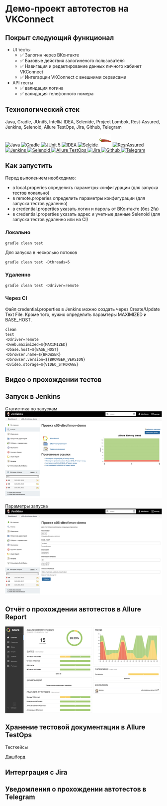 # Демо-проект автотестов на VKConnect

## Покрыт следующий функционал
* UI тесты
  * ✅ Залогин через ВКонтакте
  * ✅ Базовые действия залогиненого пользователя
  * ✅ Навигация и редактирование данных личного кабинет VKConnect
  * ✅ Интегарции VKConnect с внешними сервисами
* API тесты
  * ✅ валидация логина
  * ✅ валидация телефонного номера

## Технологический стек
Java, Gradle, JUnit5, IntelliJ IDEA, Selenide, Project Lombok, Rest-Assured, Jenkins, Selenoid, Allure TestOps, Jira, Github, Telegram

<a href="https://github.com/angry-qa/vkc-demo">
  <img src="https://starchenkov.pro/qa-guru/img/skills/Java.svg" width="40" height="40"  alt="Java"/>
  <img src="https://starchenkov.pro/qa-guru/img/skills/Gradle.svg" width="40" height="40"  alt="Gradle"/>
  <img src="https://starchenkov.pro/qa-guru/img/skills/JUnit5.svg" width="40" height="40"  alt="JUnit 5"/>
  <img src="https://starchenkov.pro/qa-guru/img/skills/Intelij_IDEA.svg" width="40" height="40"  alt="IDEA"/>
  <img src="https://starchenkov.pro/qa-guru/img/skills/Selenide.svg" width="40" height="40"  alt="Seleide"/>
  <img src="https://raw.githubusercontent.com/angry-qa/angry-qa/main/lombok.png" width="40" height="40"  alt="Project Lombok"/>
  <img src="https://starchenkov.pro/qa-guru/img/skills/Rest-Assured.svg" width="40" height="40"  alt="ResrAssured"/>
  <img src="https://starchenkov.pro/qa-guru/img/skills/Jenkins.svg" width="40" height="40"  alt="Jenkins"/>
  <img src="https://starchenkov.pro/qa-guru/img/skills/Selenoid.svg" width="40" height="40"  alt="Selenoid"/>
  <img src="https://starchenkov.pro/qa-guru/img/skills/Allure_EE.svg" width="40" height="40"  alt="Allure TestOps"/>
  <img src="https://starchenkov.pro/qa-guru/img/skills/Jira.svg" width="40" height="40"  alt="Jira"/>
  <img src="https://starchenkov.pro/qa-guru/img/skills/Github.svg" width="40" height="40"  alt="Github"/>
  <img src="https://starchenkov.pro/qa-guru/img/skills/Telegram.svg" width="40" height="40"  alt="Telegram"/>
</a>

## Как запустить
Перед выполением необходимо: 
* в local.properies определить параметры конфигурации (для запуска тестов локально)
* в remote.properies определить параметры конфигурации (для запуска тестов удаленно)
* в credential.properties указать логин и пароль от ВКонтакте (без 2fa)
* в credential.properties указать адрес и учетные данные Selenoid (для запуска тестов удаленно или на CI)

### Локально
```
gradle clean test
```
Для запуска в несколько потоков
```
gradle clean test -Dthreads=5
```
### Удаленно
```
gradle clean test -Ddriver=remote 
```
### Через CI
Файл credential.properties в Jenkins можно создать через Create/Update Text File.
Кроме того, нужно определить парамтеры MAXIMIZED и BASE_HOST.
```
clean
test
-Ddriver=remote
-Dweb.maximized=${MAXIMIZED}
-Dbase.host=${BASE_HOST}
-Dbrowser.name=${BROWSER}
-Dbrowser.version=${BROWSER_VERSION}
-Dvideo.storage=${VIDEO_STRORAGE}
```
## Видео о прохождении тестов


## Запуск в Jenkins
Статистика по запускам
<img src="https://raw.githubusercontent.com/angry-qa/vkc-demo/master/src/test/resources/files/jenkins-dashboard.png" alt="Статистика по запускам"/>

Параметры запуска
<img src="https://raw.githubusercontent.com/angry-qa/vkc-demo/master/src/test/resources/files/jenkins-build.png" alt="Параметры запуска"/>

## Отчёт о прохождении автотестов в Allure Report
<img src="https://raw.githubusercontent.com/angry-qa/vkc-demo/master/src/test/resources/files/allure-report.png" alt="Allure Report"/>

## Хранение тестовой документации в Allure TestOps
Тесткейсы

Дашборд

## Интерграция с Jira

## Уведомления о прохождении автотестов в Telegram
